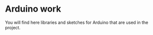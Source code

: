 # Arduino work

You will find here libraries and sketches for Arduino that are used in the project.
